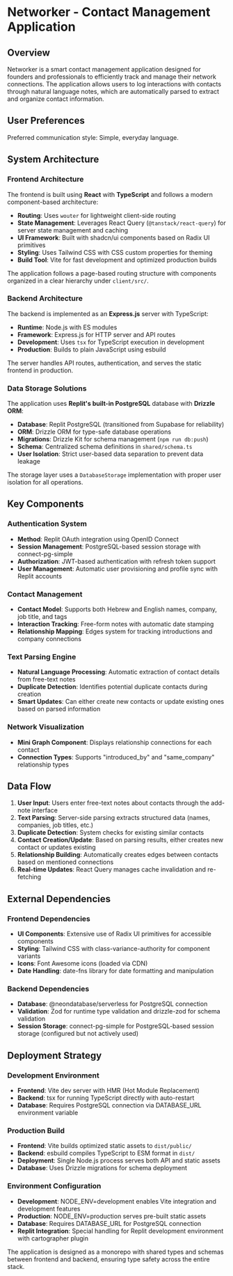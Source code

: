 # Networker - Contact Management Application

## Overview

Networker is a smart contact management application designed for founders and professionals to efficiently track and manage their network connections. The application allows users to log interactions with contacts through natural language notes, which are automatically parsed to extract and organize contact information.

## User Preferences

Preferred communication style: Simple, everyday language.

## System Architecture

### Frontend Architecture

The frontend is built using **React** with **TypeScript** and follows a modern component-based architecture:

- **Routing**: Uses `wouter` for lightweight client-side routing
- **State Management**: Leverages React Query (`@tanstack/react-query`) for server state management and caching
- **UI Framework**: Built with shadcn/ui components based on Radix UI primitives
- **Styling**: Uses Tailwind CSS with CSS custom properties for theming
- **Build Tool**: Vite for fast development and optimized production builds

The application follows a page-based routing structure with components organized in a clear hierarchy under `client/src/`.

### Backend Architecture

The backend is implemented as an **Express.js** server with TypeScript:

- **Runtime**: Node.js with ES modules
- **Framework**: Express.js for HTTP server and API routes
- **Development**: Uses `tsx` for TypeScript execution in development
- **Production**: Builds to plain JavaScript using esbuild

The server handles API routes, authentication, and serves the static frontend in production.

### Data Storage Solutions

The application uses **Replit's built-in PostgreSQL** database with **Drizzle ORM**:

- **Database**: Replit PostgreSQL (transitioned from Supabase for reliability)
- **ORM**: Drizzle ORM for type-safe database operations
- **Migrations**: Drizzle Kit for schema management (`npm run db:push`)
- **Schema**: Centralized schema definitions in `shared/schema.ts`
- **User Isolation**: Strict user-based data separation to prevent data leakage

The storage layer uses a `DatabaseStorage` implementation with proper user isolation for all operations.

## Key Components

### Authentication System

- **Method**: Replit OAuth integration using OpenID Connect
- **Session Management**: PostgreSQL-based session storage with connect-pg-simple
- **Authorization**: JWT-based authentication with refresh token support
- **User Management**: Automatic user provisioning and profile sync with Replit accounts

### Contact Management

- **Contact Model**: Supports both Hebrew and English names, company, job title, and tags
- **Interaction Tracking**: Free-form notes with automatic date stamping
- **Relationship Mapping**: Edges system for tracking introductions and company connections

### Text Parsing Engine

- **Natural Language Processing**: Automatic extraction of contact details from free-text notes
- **Duplicate Detection**: Identifies potential duplicate contacts during creation
- **Smart Updates**: Can either create new contacts or update existing ones based on parsed information

### Network Visualization

- **Mini Graph Component**: Displays relationship connections for each contact
- **Connection Types**: Supports "introduced_by" and "same_company" relationship types

## Data Flow

1. **User Input**: Users enter free-text notes about contacts through the add-note interface
2. **Text Parsing**: Server-side parsing extracts structured data (names, companies, job titles, etc.)
3. **Duplicate Detection**: System checks for existing similar contacts
4. **Contact Creation/Update**: Based on parsing results, either creates new contact or updates existing
5. **Relationship Building**: Automatically creates edges between contacts based on mentioned connections
6. **Real-time Updates**: React Query manages cache invalidation and re-fetching

## External Dependencies

### Frontend Dependencies

- **UI Components**: Extensive use of Radix UI primitives for accessible components
- **Styling**: Tailwind CSS with class-variance-authority for component variants
- **Icons**: Font Awesome icons (loaded via CDN)
- **Date Handling**: date-fns library for date formatting and manipulation

### Backend Dependencies

- **Database**: @neondatabase/serverless for PostgreSQL connection
- **Validation**: Zod for runtime type validation and drizzle-zod for schema validation
- **Session Storage**: connect-pg-simple for PostgreSQL-based session storage (configured but not actively used)

## Deployment Strategy

### Development Environment

- **Frontend**: Vite dev server with HMR (Hot Module Replacement)
- **Backend**: tsx for running TypeScript directly with auto-restart
- **Database**: Requires PostgreSQL connection via DATABASE_URL environment variable

### Production Build

- **Frontend**: Vite builds optimized static assets to `dist/public/`
- **Backend**: esbuild compiles TypeScript to ESM format in `dist/`
- **Deployment**: Single Node.js process serves both API and static assets
- **Database**: Uses Drizzle migrations for schema deployment

### Environment Configuration

- **Development**: NODE_ENV=development enables Vite integration and development features
- **Production**: NODE_ENV=production serves pre-built static assets
- **Database**: Requires DATABASE_URL for PostgreSQL connection
- **Replit Integration**: Special handling for Replit development environment with cartographer plugin

The application is designed as a monorepo with shared types and schemas between frontend and backend, ensuring type safety across the entire stack.